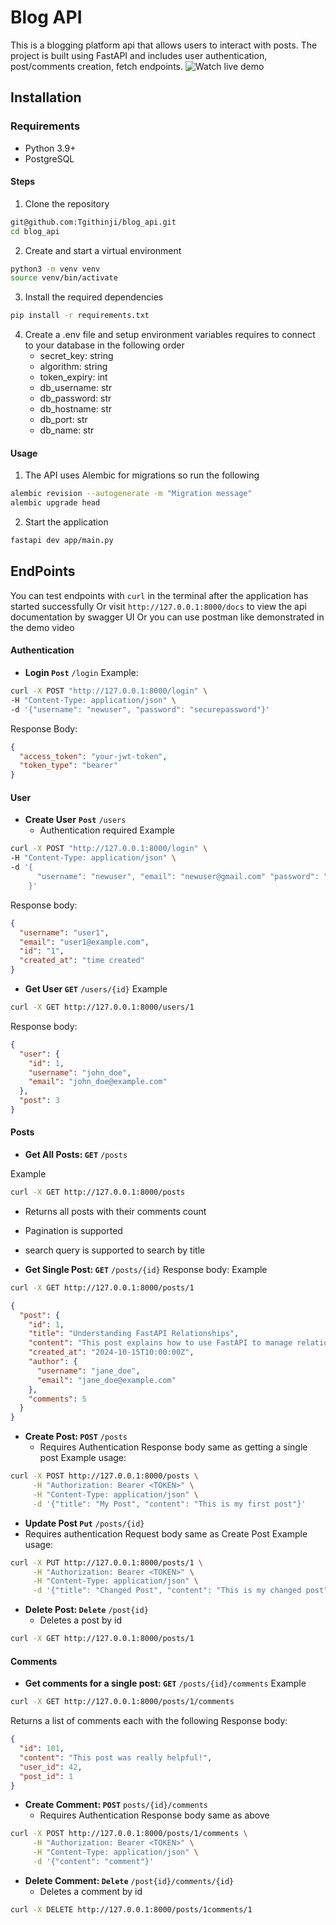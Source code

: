 # Blog API

This is a blogging platform api that allows users to interact with posts.
The project is built using FastAPI and includes user authentication, post/comments creation, fetch endpoints.
![Watch live demo](https://drive.google.com/file/d/12VvO0RlefoGpfJCYZ7VPLRMhpx2c1kTI/view?usp=sharing)

## Installation

### Requirements

- Python 3.9+
- PostgreSQL

#### Steps

1. Clone the repository

```bash
git@github.com:Tgithinji/blog_api.git
cd blog_api
```

2. Create and start a virtual environment

```bash
python3 -m venv venv
source venv/bin/activate
```

3. Install the required dependencies

```bash
pip install -r requirements.txt
```

4. Create a .env file and setup environment variables requires to connect to your database in the following order
   - secret_key: string
   - algorithm: string
   - token_expiry: int
   - db_username: str
   - db_password: str
   - db_hostname: str
   - db_port: str
   - db_name: str

#### Usage

1. The API uses Alembic for migrations so run the following

```bash
alembic revision --autogenerate -m "Migration message"
alembic upgrade head
```

2. Start the application

```bash
fastapi dev app/main.py
```

## EndPoints

You can test endpoints with `curl` in the terminal after the application has started successfully
Or visit `http://127.0.0.1:8000/docs` to view the api documentation by swagger UI
Or you can use postman like demonstrated in the demo video

#### Authentication

- **Login `Post`** `/login`
  Example:

```bash
curl -X POST "http://127.0.0.1:8000/login" \
-H "Content-Type: application/json" \
-d '{"username": "newuser", "password": "securepassword"}'
```

Response Body:

```json
{
  "access_token": "your-jwt-token",
  "token_type": "bearer"
}
```

#### User

- **Create User** **`Post`** `/users`
  - Authentication required
    Example

```bash
curl -X POST "http://127.0.0.1:8000/login" \
-H "Content-Type: application/json" \
-d '{
      "username": "newuser", "email": "newuser@gmail.com" "password": "securepassword"
    }'
```

Response body:

```json
{
  "username": "user1",
  "email": "user1@example.com",
  "id": "1",
  "created_at": "time created"
}
```

- **Get User `GET`** `/users/{id}`
  Example

```bash
curl -X GET http://127.0.0.1:8000/users/1
```

Response body:

```json
{
  "user": {
    "id": 1,
    "username": "john_doe",
    "email": "john_doe@example.com"
  },
  "post": 3
}
```

#### Posts

- **Get All Posts: `GET`** `/posts`

Example

```bash
curl -X GET http://127.0.0.1:8000/posts
```

- Returns all posts with their comments count
- Pagination is supported
- search query is supported to search by title

- **Get Single Post: `GET`** `/posts/{id}`
  Response body:
  Example

```bash
curl -X GET http://127.0.0.1:8000/posts/1
```

```json
{
  "post": {
    "id": 1,
    "title": "Understanding FastAPI Relationships",
    "content": "This post explains how to use FastAPI to manage relationships...",
    "created_at": "2024-10-15T10:00:00Z",
    "author": {
      "username": "jane_doe",
      "email": "jane_doe@example.com"
    },
    "comments": 5
  }
}
```

- **Create Post: `POST`** `/posts`
  - Requires Authentication
    Response body same as getting a single post
    Example usage:

```bash
curl -X POST http://127.0.0.1:8000/posts \
     -H "Authorization: Bearer <TOKEN>" \
     -H "Content-Type: application/json" \
     -d '{"title": "My Post", "content": "This is my first post"}'
```

- **Update Post `Put`** `/posts/{id}`
- Requires authentication
  Request body same as Create Post
  Example usage:

```bash
curl -X PUT http://127.0.0.1:8000/posts/1 \
     -H "Authorization: Bearer <TOKEN>" \
     -H "Content-Type: application/json" \
     -d '{"title": "Changed Post", "content": "This is my changed post"}'
```

- **Delete Post: `Delete`** `/post{id}`
  - Deletes a post by id

```bash
curl -X GET http://127.0.0.1:8000/posts/1
```

#### Comments

- **Get comments for a single post: `GET`** `/posts/{id}/comments`
  Example

```bash
curl -X GET http://127.0.0.1:8000/posts/1/comments
```

Returns a list of comments each with the following Response body:

```json
{
  "id": 101,
  "content": "This post was really helpful!",
  "user_id": 42,
  "post_id": 1
}
```

- **Create Comment: `POST`** `posts/{id}/comments`
  - Requires Authentication
    Response body same as above

```bash
curl -X POST http://127.0.0.1:8000/posts/1/comments \
     -H "Authorization: Bearer <TOKEN>" \
     -H "Content-Type: application/json" \
     -d '{"content": "comment"}'
```

- **Delete Comment: `Delete`** `/post{id}/comments/{id}`
  - Deletes a comment by id

```bash
curl -X DELETE http://127.0.0.1:8000/posts/1comments/1
```
